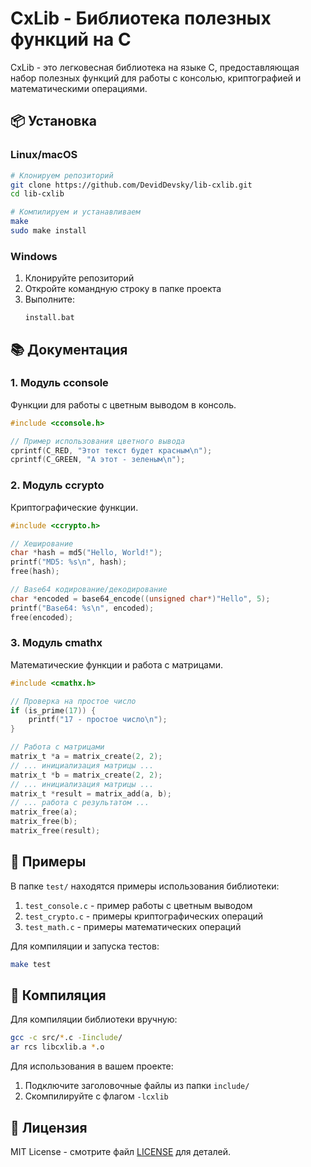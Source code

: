 # CxLib - Библиотека полезных функций на C

CxLib - это легковесная библиотека на языке C, предоставляющая набор полезных функций для работы с консолью, криптографией и математическими операциями.

## 📦 Установка

### Linux/macOS
```bash
# Клонируем репозиторий
git clone https://github.com/DevidDevsky/lib-cxlib.git
cd lib-cxlib

# Компилируем и устанавливаем
make
sudo make install
```

### Windows
1. Клонируйте репозиторий
2. Откройте командную строку в папке проекта
3. Выполните:
   ```
   install.bat
   ```

## 📚 Документация

### 1. Модуль cconsole
Функции для работы с цветным выводом в консоль.

```c
#include <cconsole.h>

// Пример использования цветного вывода
cprintf(C_RED, "Этот текст будет красным\n");
cprintf(C_GREEN, "А этот - зеленым\n");
```

### 2. Модуль ccrypto
Криптографические функции.

```c
#include <ccrypto.h>

// Хеширование
char *hash = md5("Hello, World!");
printf("MD5: %s\n", hash);
free(hash);

// Base64 кодирование/декодирование
char *encoded = base64_encode((unsigned char*)"Hello", 5);
printf("Base64: %s\n", encoded);
free(encoded);
```

### 3. Модуль cmathx
Математические функции и работа с матрицами.

```c
#include <cmathx.h>

// Проверка на простое число
if (is_prime(17)) {
    printf("17 - простое число\n");
}

// Работа с матрицами
matrix_t *a = matrix_create(2, 2);
// ... инициализация матрицы ...
matrix_t *b = matrix_create(2, 2);
// ... инициализация матрицы ...
matrix_t *result = matrix_add(a, b);
// ... работа с результатом ...
matrix_free(a);
matrix_free(b);
matrix_free(result);
```

## 🚀 Примеры

В папке `test/` находятся примеры использования библиотеки:

1. `test_console.c` - пример работы с цветным выводом
2. `test_crypto.c` - примеры криптографических операций
3. `test_math.c` - примеры математических операций

Для компиляции и запуска тестов:
```bash
make test
```

## 🔧 Компиляция

Для компиляции библиотеки вручную:

```bash
gcc -c src/*.c -Iinclude/
ar rcs libcxlib.a *.o
```

Для использования в вашем проекте:
1. Подключите заголовочные файлы из папки `include/`
2. Скомпилируйте с флагом `-lcxlib`

## 📄 Лицензия

MIT License - смотрите файл [LICENSE](LICENSE) для деталей.